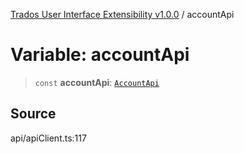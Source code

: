 [Trados User Interface Extensibility v1.0.0](../wiki/globals) / accountApi

# Variable: accountApi

> `const` **accountApi**: [`AccountApi`](../wiki/Class.AccountApi)

## Source

api/apiClient.ts:117
